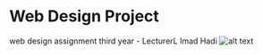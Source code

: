 # Web Design Project
web design assignment third year - LecturerL Imad Hadi
![alt text](webassignment-screenshots/1-min.jpg)

